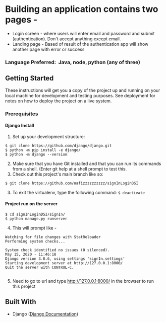 # Building an application contains two pages -
* Login screen - where users will enter email and password and submit (authentication). Don't accept anything except email. 
* Landing page - Based of result of the authentication app will show another page with error or success

### Language Preferred: ​ Java, node, python (any of three)

## Getting Started
These instructions will get you a copy of the project up and running on your local machine for development and testing purposes. See deployment for notes on how to deploy the project on a live system.

### Prerequisites
#### Django Install
1. Set up your development structure:

```
$ git clone https://github.com/django/django.git
$ python -m pip install -e django/
$ python -m django --version
```

2. Make sure that you have Git installed and that you can run its commands from a shell. (Enter git help at a shell prompt to test this.
3. Check out this project's main  branch like so:

```
$ git clone https://github.com/nafizzzzzzzzzz/signInLoginDSI

```

3. To exit the virtualenv, type the following command:
```$ deactivate```

#### Project run on the server
```
$ cd signInLoginDSI/signIn/
$ python manage.py runserver
```
4. This will prompt like -
```
Watching for file changes with StatReloader
Performing system checks...

System check identified no issues (0 silenced).
May 15, 2020 - 11:46:18
Django version 3.0.6, using settings 'signIn.settings'
Starting development server at http://127.0.0.1:8000/
Quit the server with CONTROL-C.


```
5. Need to go to url and type http://127.0.0.1:8000/ in the browser to run this project 

## Built With
* Django ([Django Documentation](https://docs.djangoproject.com/en/3.0/))


